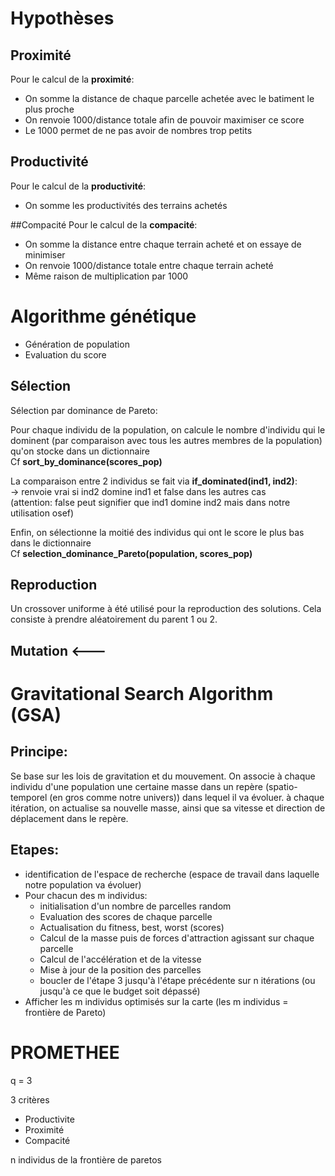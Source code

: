 # Hypothèses

## Proximité

Pour le calcul de la **proximité**:

- On somme la distance de chaque parcelle achetée avec le batiment le plus proche
- On renvoie 1000/distance totale afin de pouvoir maximiser ce score
- Le 1000 permet de ne pas avoir de nombres trop petits

## Productivité

Pour le calcul de la **productivité**:

- On somme les productivités des terrains achetés

##Compacité
Pour le calcul de la **compacité**:

- On somme la distance entre chaque terrain acheté et on essaye de minimiser
- On renvoie 1000/distance totale entre chaque terrain acheté
- Même raison de multiplication par 1000

# Algorithme génétique

- Génération de population
- Evaluation du score

## Sélection

Sélection par dominance de Pareto:

Pour chaque individu de la population, on calcule le nombre d'individu qui le dominent
(par comparaison avec tous les autres membres de la population) qu'on stocke dans un dictionnaire  
Cf **sort_by_dominance(scores_pop)**

La comparaison entre 2 individus se fait via **if_dominated(ind1, ind2)**:  
-> renvoie vrai si ind2 domine ind1 et false dans les autres cas  
(attention: false peut signifier que ind1 domine ind2 mais dans notre utilisation osef)

Enfin, on sélectionne la moitié des individus qui ont le score le plus bas dans le dictionnaire  
Cf **selection_dominance_Pareto(population, scores_pop)**

## Reproduction
Un crossover uniforme à été utilisé pour la reproduction des solutions. Cela consiste à prendre aléatoirement du parent 1 ou 2.
## Mutation <---

# Gravitational Search Algorithm (GSA)

## Principe:

Se base sur les lois de gravitation et du mouvement.
On associe à chaque individu d'une population une certaine masse dans un repère (spatio-temporel (en gros comme notre univers)) dans lequel il va évoluer.
à chaque itération, on actualise sa nouvelle masse, ainsi que sa vitesse et direction de déplacement dans le repère.

## Etapes:

- identification de l'espace de recherche (espace de travail dans laquelle notre population va évoluer)
- Pour chacun des m individus:
    - initialisation d'un nombre de parcelles random
    - Evaluation des scores de chaque parcelle
    - Actualisation du fitness, best, worst (scores)
    - Calcul de la masse puis de forces d'attraction agissant sur chaque parcelle
    - Calcul de l'accélération et de la vitesse
    - Mise à jour de la position des parcelles
    - boucler de l'étape 3 jusqu'à l'étape précédente sur n itérations (ou jusqu'à ce que le budget soit dépassé)
- Afficher les m individus optimisés sur la carte (les m individus = frontière de Pareto)

# PROMETHEE

q = 3

3 critères
 - Productivite
 - Proximité
 - Compacité

n individus de la frontière de paretos
